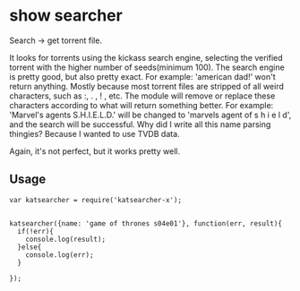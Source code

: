 show searcher
=========

Search -> get torrent file.

It looks for torrents using the kickass search engine, selecting the verified torrent with the higher number of seeds(minimum 100). The search engine is pretty good, but also pretty exact. For example: 'american dad!' won't return anything. Mostly because most torrent files are stripped of all weird characters, such as :, . , ! , etc. The module will remove or replace these characters according to what will return something better.
For example: 'Marvel's agents S.H.I.E.L.D.' will be changed to 'marvels agent of s h i e l d', and the search will be successful.
Why did I write all this name parsing thingies? Because I wanted to use TVDB data.

Again, it's not perfect, but it works pretty well.


## Usage



  ```
  var katsearcher = require('katsearcher-x');
      

  katsearcher({name: 'game of thrones s04e01'}, function(err, result){
  	if(!err){
  	  console.log(result);
	}else{
	  console.log(err);
	}
	
  });
  ```
